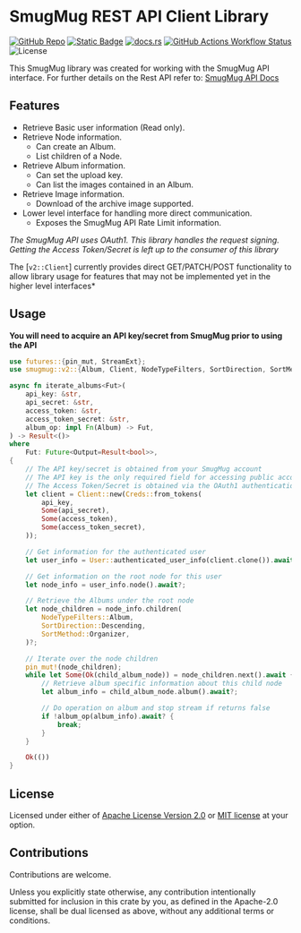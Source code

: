 # SmugMug REST API Client Library

[![GitHub Repo](https://img.shields.io/badge/github-cch71%2Fsmugmug-green?logo=github)](https://github.com/cch71/smugmug_rs.git)
[![Static Badge](https://img.shields.io/badge/crate.io-smugmug-blue?logo=rust)](https://crates.io/crates/smugmug)
[![docs.rs](https://img.shields.io/docsrs/smugmug?logo=docsdotrs)](https://docs.rs/smugmug/latest/smugmug)
[![GitHub Actions Workflow Status](https://img.shields.io/github/actions/workflow/status/cch71/smugmug_rs/.github/workflows/build.yml?branch=main&logo=github)](https://github.com/cch71/smugmug_rs/actions/workflows/build.yml)
![License](https://img.shields.io/crates/l/smugmug)

This SmugMug library was created for working with the SmugMug API interface.
For further details on the Rest API refer to: [SmugMug API Docs](https://api.smugmug.com/api/v2/doc/index.html)

## Features

- Retrieve Basic user information (Read only).
- Retrieve Node information.
    - Can create an Album.
    - List children of a Node.
- Retrieve Album information.
    - Can set the upload key.
    - Can list the images contained in an Album.
- Retrieve Image information.
    - Download of the archive image supported.
- Lower level interface for handling more direct communication.
    - Exposes the SmugMug API Rate Limit information.

_The SmugMug API uses OAuth1. This library handles the request signing.
Getting the Access Token/Secret is left up to the consumer of this library_

The [`v2::Client`] currently provides direct GET/PATCH/POST functionality to allow library usage
for features that may not be implemented yet in the higher level interfaces\*

## Usage

**You will need to acquire an API key/secret from SmugMug prior to using the API**

```rust
use futures::{pin_mut, StreamExt};
use smugmug::v2::{Album, Client, NodeTypeFilters, SortDirection, SortMethod, User};

async fn iterate_albums<Fut>(
    api_key: &str,
    api_secret: &str,
    access_token: &str,
    access_token_secret: &str,
    album_op: impl Fn(Album) -> Fut,
) -> Result<()>
where
    Fut: Future<Output=Result<bool>>,
{
    // The API key/secret is obtained from your SmugMug account
    // The API key is the only required field for accessing public accounts
    // The Access Token/Secret is obtained via the OAuth1 authentication process
    let client = Client::new(Creds::from_tokens(
        api_key,
        Some(api_secret),
        Some(access_token),
        Some(access_token_secret),
    ));

    // Get information for the authenticated user
    let user_info = User::authenticated_user_info(client.clone()).await?;

    // Get information on the root node for this user
    let node_info = user_info.node().await?;

    // Retrieve the Albums under the root node
    let node_children = node_info.children(
        NodeTypeFilters::Album,
        SortDirection::Descending,
        SortMethod::Organizer,
    )?;

    // Iterate over the node children
    pin_mut!(node_children);
    while let Some(Ok(child_album_node)) = node_children.next().await {
        // Retrieve album specific information about this child node
        let album_info = child_album_node.album().await?;

        // Do operation on album and stop stream if returns false
        if !album_op(album_info).await? {
            break;
        }
    }

    Ok(())
}
```

## License

Licensed under either of <a href="LICENSE-APACHE">Apache License Version
2.0</a> or <a href="LICENSE-MIT">MIT license</a> at your option.

## Contributions

Contributions are welcome.

Unless you explicitly state otherwise, any contribution intentionally submitted
for inclusion in this crate by you, as defined in the Apache-2.0 license, shall
be dual licensed as above, without any additional terms or conditions.
